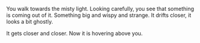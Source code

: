 You walk towards the misty light. Looking carefully, you see that something is coming out of it. Something big and wispy and strange. It drifts closer, it looks a bit ghostly.

It gets closer and closer. Now it is hovering above you.